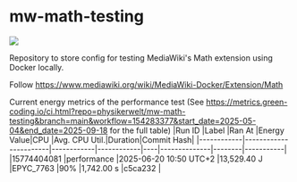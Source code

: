 # mw-math-testing
<a href="#"><img src="https://api.green-coding.io/v1/ci/badge/get?repo=physikerwelt/mw-math-testing&amp;branch=main&amp;workflow=154283377"></a>

Repository to store config for testing MediaWiki's Math extension using Docker locally.

Follow https://www.mediawiki.org/wiki/MediaWiki-Docker/Extension/Math

Current energy metrics of the performance test (See https://metrics.green-coding.io/ci.html?repo=physikerwelt/mw-math-testing&branch=main&workflow=154283377&start_date=2025-05-04&end_date=2025-09-18 for the full table)
|Run ID      |Label                  |Ran At      |Energy Value|CPU |Avg. CPU Util.|Duration|Commit Hash|
|------------|-----------------------|------------|------------|----|--------------|--------|-----------|
|15774404081 |performance            |2025-06-20 10:50 UTC+2 |13,529.40 J |EPYC_7763 |90%           |1,742.00 s |c5ca232    |

